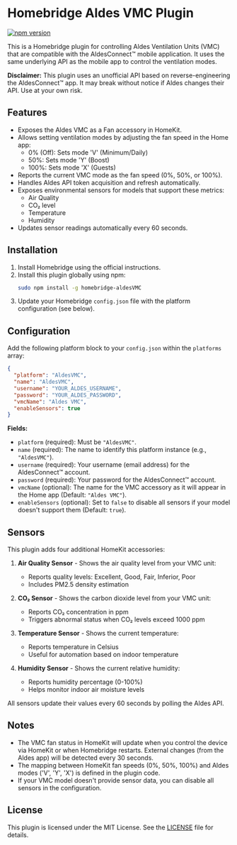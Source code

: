 # Homebridge Aldes VMC Plugin

[![npm version](https://badge.fury.io/js/homebridge-aldesVMC.svg)](https://badge.fury.io/js/homebridge-aldesVMC)

This is a Homebridge plugin for controlling Aldes Ventilation Units (VMC) that are compatible with the AldesConnect™ mobile application. It uses the same underlying API as the mobile app to control the ventilation modes.

**Disclaimer:** This plugin uses an unofficial API based on reverse-engineering the AldesConnect™ app. It may break without notice if Aldes changes their API. Use at your own risk.

## Features

*   Exposes the Aldes VMC as a Fan accessory in HomeKit.
*   Allows setting ventilation modes by adjusting the fan speed in the Home app:
    *   0% (Off): Sets mode 'V' (Minimum/Daily)
    *   50%: Sets mode 'Y' (Boost)
    *   100%: Sets mode 'X' (Guests)
*   Reports the current VMC mode as the fan speed (0%, 50%, or 100%).
*   Handles Aldes API token acquisition and refresh automatically.
*   Exposes environmental sensors for models that support these metrics:
    *   Air Quality
    *   CO₂ level
    *   Temperature
    *   Humidity
*   Updates sensor readings automatically every 60 seconds.

## Installation

1.  Install Homebridge using the official instructions.
2.  Install this plugin globally using npm:
    ```bash
    sudo npm install -g homebridge-aldesVMC
    ```
3.  Update your Homebridge `config.json` file with the platform configuration (see below).

## Configuration

Add the following platform block to your `config.json` within the `platforms` array:

```json
{
  "platform": "AldesVMC",
  "name": "AldesVMC",
  "username": "YOUR_ALDES_USERNAME",
  "password": "YOUR_ALDES_PASSWORD",
  "vmcName": "Aldes VMC",
  "enableSensors": true
}
```

**Fields:**

*   `platform` (required): Must be `"AldesVMC"`.
*   `name` (required): The name to identify this platform instance (e.g., `"AldesVMC"`).
*   `username` (required): Your username (email address) for the AldesConnect™ account.
*   `password` (required): Your password for the AldesConnect™ account.
*   `vmcName` (optional): The name for the VMC accessory as it will appear in the Home app (Default: `"Aldes VMC"`).
*   `enableSensors` (optional): Set to `false` to disable all sensors if your model doesn't support them (Default: `true`).

## Sensors

This plugin adds four additional HomeKit accessories:

1. **Air Quality Sensor** - Shows the air quality level from your VMC unit:
   * Reports quality levels: Excellent, Good, Fair, Inferior, Poor
   * Includes PM2.5 density estimation

2. **CO₂ Sensor** - Shows the carbon dioxide level from your VMC unit:
   * Reports CO₂ concentration in ppm
   * Triggers abnormal status when CO₂ levels exceed 1000 ppm

3. **Temperature Sensor** - Shows the current temperature:
   * Reports temperature in Celsius
   * Useful for automation based on indoor temperature

4. **Humidity Sensor** - Shows the current relative humidity:
   * Reports humidity percentage (0-100%)
   * Helps monitor indoor air moisture levels

All sensors update their values every 60 seconds by polling the Aldes API.

## Notes

*   The VMC fan status in HomeKit will update when you control the device via HomeKit or when Homebridge restarts. External changes (from the Aldes app) will be detected every 30 seconds.
*   The mapping between HomeKit fan speeds (0%, 50%, 100%) and Aldes modes ('V', 'Y', 'X') is defined in the plugin code.
*   If your VMC model doesn't provide sensor data, you can disable all sensors in the configuration.

## License

This plugin is licensed under the MIT License. See the [LICENSE](LICENSE) file for details.